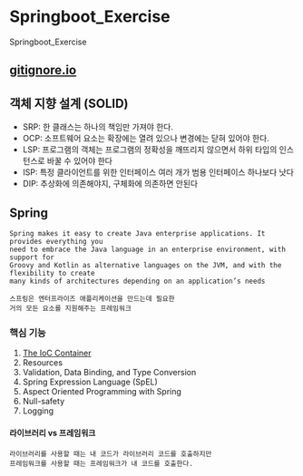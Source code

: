 # Springboot_Exercise
Springboot_Exercise

## [gitignore.io](https://www.toptal.com/developers/gitignore/)

## 객체 지향 설계 (SOLID)
* SRP: 한 클래스는 하나의 책임만 가져야 한다.
* OCP: 소프트웨어 요소는 확장에는 열려 있으나 변경에는 닫혀 있어야 한다.
* LSP: 프로그램의 객체는 프로그램의 정확성을 깨뜨리지 않으면서 하위 타입의 인스턴스로 바꿀 수 있어야 한다
* ISP: 특정 클라이언트를 위한 인터페이스 여러 개가 범용 인터페이스 하나보다 낫다
* DIP: 추상화에 의존해야지, 구체화에 의존하면 안된다

## Spring 
    Spring makes it easy to create Java enterprise applications. It provides everything you
    need to embrace the Java language in an enterprise environment, with support for
    Groovy and Kotlin as alternative languages on the JVM, and with the flexibility to create
    many kinds of architectures depending on an application’s needs
 
    스프링은 엔터프라이즈 애플리케이션을 만드는데 필요한
    거의 모든 요소를 지원해주는 프레임워크
### 핵심 기능
1. [The IoC Container](https://ko.wikipedia.org/wiki/%EC%A0%9C%EC%96%B4_%EB%B0%98%EC%A0%84)
2. Resources
3. Validation, Data Binding, and Type Conversion
4. Spring Expression Language (SpEL)
5. Aspect Oriented Programming with Spring
6. Null-safety
7. Logging

#### 라이브러리 vs 프레임워크
    라이브러리를 사용할 때는 내 코드가 라이브러리 코드를 호출하지만
    프레임워크를 사용할 때는 프레임워크가 내 코드를 호출한다.